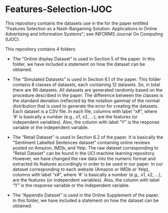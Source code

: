 # Features-Selection-IJOC

This repository contains the datasets use in the for the paper entitled "Features Selection as a Nash-Bargaining Solution: Applications in Online Advertising and Information Systems"; see INFORMS Journal On Computing (IJOC). 

This repository contains 4 folders:
-	The “Online display Dataset” is used in Section 5 of the paper.  In this folder, we have included a statement on how the dataset can be obtained. 
-	The “Simulated Datasets” is used in Section 6.1 of the paper.  This folder contains 8 classes of datasets, each containing 12 datasets. So, in total there are 96 datasets. All datasets are generated randomly based on the procedure described in the paper. The difference between the classes is the standard deviation (reflected by the notation gamma) of the normal distribution that is used to generate the error for creating the datasets. Each dataset is a CSV file. In each file, columns with label “x#”, where ‘#’ is basically a number (e.g., x1, x2, …),  are the features (or independent variables). Also, the column with label “Y” is the response variable or the independent variable.   

-	The “Retail Dataset” is used in Section 6.2 of the paper.  It is basically the  "Sentiment Labelled Sentences dataset” containing online reviews posted on Amazon, IMDb, and Yelp. The raw dataset corresponding to “Retail Dataset”  can be found in the UCI machine learning repository. However, we have changed the raw data into the numeric format and extracted its features accordingly in order to be used in our paper. In our dataset corresponding to each website (Amazon or IMDb or Yelp), columns with label “x#”, where ‘#’ is basically a number (e.g., x1, x2, …),  are the features (or independent variables). Also,  the column with label “Y” is the response variable or the independent variable.   
-	The “Appendix Dataset” is used in the Online Supplement of the paper.  In this folder, we have included a statement on how the dataset can be obtained. 

